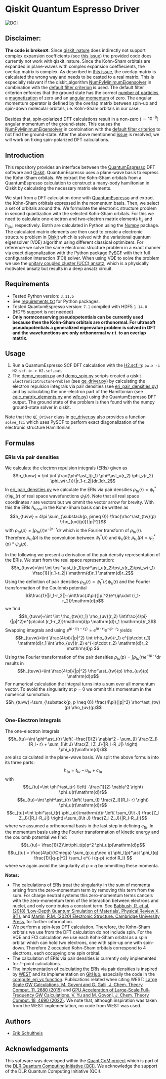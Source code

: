 # Qiskit Quantum Espresso Driver
[![DOI](https://zenodo.org/badge/742501230.svg)](https://zenodo.org/doi/10.5281/zenodo.10513424)

## Disclaimer:
**The code is broken**:x:. Since [qiskit_nature](https://qiskit-community.github.io/qiskit-nature/) does indirectly not support complex expansion coefficients (see [this issue](https://github.com/qiskit-community/qiskit-nature/issues/1351)) the provided code does currently not work with qiskit_nature. Since the Kohn-Sham orbitals are expanded in plane-waves with complex expansion coeffiecients, the overlap matrix is complex. As described in [this issue](https://github.com/qiskit-community/qiskit-nature/issues/1351), the overlap matrix is calculated the wrong way and needs to be casted to a real matrix. This is especially relavant if the qiskit_algorithm [NumPyMinimumEigensolver](https://qiskit-community.github.io/qiskit-algorithms/stubs/qiskit_algorithms.NumPyMinimumEigensolver.html) in combination with the [default filter criterion](https://qiskit-community.github.io/qiskit-nature/stubs/qiskit_nature.second_q.problems.ElectronicStructureProblem.html#qiskit_nature.second_q.problems.ElectronicStructureProblem.get_default_filter_criterion) is used. The default filter criterion enforces that the ground state has the correct [number of particles](https://qiskit-community.github.io/qiskit-nature/stubs/qiskit_nature.second_q.properties.ParticleNumber.html#particlenumber), a [magnetization](https://qiskit-community.github.io/qiskit-nature/stubs/qiskit_nature.second_q.properties.Magnetization.html#magnetization) of zero and an [angular momentum](https://qiskit-community.github.io/qiskit-nature/stubs/qiskit_nature.second_q.properties.AngularMomentum.html#angularmomentum) of zero. The angular momentum operator is defined by the overlap matrix between spin-up and spin-down molecular orbitals, i.e. Kohn-Sham orbitals in our case.

Besides that, spin-polarized DFT calculations result in a non-zero ($\sim10^{-8}$) angular momentum of the ground-state. This causes the [NumPyMinimumEigensolver](https://qiskit-community.github.io/qiskit-algorithms/stubs/qiskit_algorithms.NumPyMinimumEigensolver.html) in combination with the [default filter criterion](https://qiskit-community.github.io/qiskit-nature/stubs/qiskit_nature.second_q.problems.ElectronicStructureProblem.html#qiskit_nature.second_q.problems.ElectronicStructureProblem.get_default_filter_criterion) to not find the ground-state. After the above mentionend [issue](https://github.com/qiskit-community/qiskit-nature/issues/1351) is resolved, we will work on fixing spin-polarized DFT calculations.

## Introduction
This repository provides an interface between the [QuantumEspresso](https://www.quantum-espresso.org/) DFT software and [Qiskit](https://www.ibm.com/quantum/qiskit). QuantumEspresso uses a plane-wave basis to express the Kohn-Sham orbitals. We extract the Kohn-Sham orbitals from a QuantumEspresso calculation to construct a many-body hamiltonian in Qiskit by calculating the necessary matrix elements.

We start from a DFT calculation done with [QuantumEspresso](https://www.quantum-espresso.org/) and extract the Kohn-Sham orbitals expressed in the momentum basis. Then, we select a set of orbitals around the. We formulate the electronic structure problem in second quantization with the selected Kohn-Sham orbitals. For this we need to calculate one-electron and two-electron matrix elements $h_{ij}$ and $h_{ijkl}$, respectively. Botrh are calculated in Python using the [Numpy](https://numpy.org/) package. The calculated matrix elements are then used to create a electronic structure problem in [Qiskit](https://www.ibm.com/quantum/qiskit) which is solved with the variational quantum eigensolver (VQE) algorithm using different classical optimizers. For reference we solve the same electronic structure problem in a exact manner via exact diagonalization with the Python package [PySCF](https://pyscf.org/) with their full configuration interaction (FCI) solver. When using VQE to solve the problem we use the [unitary coupled cluster (UCC) ansatz](https://qiskit.org/ecosystem/nature/stubs/qiskit_nature.second_q.circuit.library.UCCSD.html), which is a physically motivated ansatz but results in a deep ansatz circuit.

## Requirements
- Tested Python version: `3.11.5`
- See [requirements.txt](requirements.txt) for Python packages.
- Tested QuantumEspresso version: `7.1` compiled with HDF5 `1.14.0` (HDF5 support is not needed)
- **Only normconserving pseudopotentials can be currently used because then the Kohn-Sham orbitals are orthonormal. For ultrasoft pseudopotentials a generalized eigenvalue problem is solved in DFT and the wavefunctions are only orthonormal w.r.t. to an overlap matrix.**

## Usage
1. Run a QuantumEspresso SCF DFT calculation with the [H2.scf.in](qe_files/H2.scf.in): `pw.x -i H2.scf.in > H2.scf.out`.
2. The [demo_nospin.py](demo_nospin.py) and [demo_spin.py](demo_spin.py) scripts created a qiskit `ElectronicStructureProblem` (see [qe_driver.py](qiskit_nature_qe/qe_driver.py)) by calculating the electron repulsion integrals via pair densities (see [eri_pair_densities.py](qiskit_nature_qe/eri_pair_densities.py)) and by calculating the one-electron part of the Hamiltonian (see [calc_matrix_elements.py](qiskit_nature_qe/calc_matrix_elements.py) and [wfc.py](qiskit_nature_qe/wfc.py)) using the QuantumEspresso DFT output. The ground state of the problem is then found with the numpy ground-state solver in qiskit.

Note that the `QE_Driver` class in [qe_driver.py](qiskit_nature_qe/qe_driver.py) also provides a function `solve_fci` which uses PySCF to perform exact diagonalization of the electronic structure Hamiltonian.

## Formulas
### ERIs via pair densities
We calculate the electron repulsion integrals (ERIs) given as
$$h_{tuvw} = \int \int \frac{\phi^\ast_t(r_1)  \phi^\ast_u(r_2) \phi_v(r_2)  \phi_w(r_1)}{|r_1-r_2|}dr_1dr_2$$
In [eri_pair_densities.py](eri_pair_densities.py) we calculate the ERIs via pair densities $\rho_{tu}(r)=\psi^\ast_t(r)\psi_u(r)$ of real space wavefunctions $\psi_t(r)$. Note that all real space coordinates $r$ are vectors but we ommit the vector arrow for brevity. With this the ERIs $h_{tuvw}$ in the Kohn-Sham basis can be written as
$$h_{tuvw} = 4\pi \sum_{\substack{p, p\neq 0}} \frac{\rho^\ast_{tw}(p) \rho_{uv}(p)}{|p|^2}$$
with $\rho_{tu}(p)=\int\rho_{tu}(r) e^{-ip\cdot r}\mathrm{d}r$ which is the Fourier transform of $\rho_{tu}(r)$. Therefore $\rho_{tu}(p)$ is the convolution between $\psi^\ast_t(p)$ and $\psi_u(p)$: $\rho_{tu}(p)=\psi^\ast_t(p)*\psi_u(p)$.

In  the following we present a derivation of the pair density representation of the ERIs. We start from the real space representation:
$$h_{tuvw}=\int \int \psi^\ast_t(r_1)\psi^\ast_u(r_2)\psi_v(r_2)\psi_w(r_1) \frac{1}{|r_1-r_2|} \mathrm{d}r_1 \mathrm{d}r_2$$
Using the definition of pair densities $\rho_{tu}(r)=\psi^\ast_t(r)\psi_u(r)$ and the Fourier transformation of the Coulomb potential
$$\frac{1}{|r_1-r_2|}=\int\frac{4\pi}{|p|^2}e^{ip\cdot (r_1-r_2)}\mathrm{d}p$$
we find
$$h_{tuvw}=\int \int \rho_{tw}(r_1) \rho_{uv}(r_2) \int\frac{4\pi}{|p|^2}e^{ip\cdot (r_1-r_2)}\mathrm{d}p \mathrm{d}r_1 \mathrm{d}r_2$$
Swapping integrals and using $e^{ip\cdot (r_1-r_2)}=e^{ip\cdot r_1}e^{-ip\cdot r_2}$ yields
$$h_{tuvw}=\int \frac{4\pi}{|p|^2} \int \rho_{tw}(r_1) e^{ip\cdot r_1} \mathrm{d}r_1 \int  \rho_{uv}(r_2) e^{-ip\cdot r_2} \mathrm{d}r_2 \mathrm{d}p $$
Using the Fourier transformation of the pair densities $\rho_{tu}(p)=\int\rho_{tu}(r) e^{-ip\cdot r}\mathrm{d}r$ results in
$$h_{tuvw}=\int \frac{4\pi}{|p|^2} \rho^\ast_{tw}(p) \rho_{uv}(p) \mathrm{d}p$$
For numerical calculation the integral turns into a sum over all momentum vector. To avoid the singularity at $p=0$ we ommit this momentum in the numerical summation:
$$h_{tuvw}=\sum_{\substack{p, p \neq 0}} \frac{4\pi}{|p|^2} \rho^\ast_{tw}(p) \rho_{uv}(p)$$

### One-Electron Integrals
The one-electron integrals
$$h_{tu}=\int \phi^\ast_t(r) \left( -\frac{1}{2} \nabla^2 - \sum_{I} \frac{Z_I}{R_I- r} + \sum_{I\lt J} \frac{Z_I Z_J}{|R_I-R_J|} \right) \phi_u(r)\mathrm{d}r$$
are also calculated in the plane-wave basis. We split the above formula into its three parts:
$$h_{tu}=t_{tu} - u_{tu} +c_{tu}$$
with
$$t_{tu}=\int \phi^\ast_t(r) \left(  -\frac{1}{2} \nabla^2 \right) \phi_u(r)\mathrm{d}r$$
$$u_{tu}=\int \phi^\ast_t(r) \left( \sum_{I} \frac{Z_I}{R_I- r} \right) \phi_u(r)\mathrm{d}r$$
$$c_{tu}=\int \phi^\ast_t(r)  \phi_u(r)\mathrm{d}r \left(  \sum_{I\lt J} \frac{Z_I Z_J}{|R_I-R_J|} \right)=\sum_{I\lt J} \frac{Z_I Z_J}{|R_I-R_J|}$$
where we assumed a orthonormal basis in the last step in defining $c_{tu}$.
In the momentum basis using the Fourier transformation of kinetic energy and the coulomb potential we find:
$$t_{tu}= \frac{1}{2}\int\phi_t(p)p^2 \phi_u(p)\mathrm{d}p$$
$$u_{tu} = \frac{4\pi}{\Omega} \sum_{p,q,p\neq q} \phi_t(p)^\ast \phi_t(q) \frac{1}{|q-p|^2} \sum_I   e^{-i (q-p) \cdot R_I} $$
where we again avoid the singularity at $p=q$ by ommitting these momenta.


**Notes:**
- The calculations of ERIs treat the singularity in the sum of momenta arising from the zero-momentum term by removing this term from the sum. For charge neutral systems this zero-momentum terms cancels with the zero-momentum term of the interaction between electrons and nuclei, and only contributes a constant term. See [Babbush, R. et al. (2018) ‘Low-Depth Quantum Simulation of Materials’, Physical Review X, 8(1).](https://doi.org/10.1103/PhysRevX.8.011044) and [Martin, R.M. (2020) Electronic Structure. Cambridge University Press.](https://doi.org/10.1017/9781108555586) for further information.
- We perform a spin-less DFT calculation. Therefore, the Kohn-Sham orbitals we use from the DFT calculation do not include spin. For the VQE and FCI calculation we use each Kohn-Sham orbital as a spin orbital which can hold two electrons, one with spin-up one with spin-down. Therefore 2 occupied Kohn-Sham orbitals correspond to 4 electrons, each occupying one spin orbital.
- The calculation of ERIs via pair densities is currently only implemented for $\Gamma$-point calculations.
- The implementation of calculating the ERIs via pair densities is inspired by [WEST](https://west-code.org/) and its implementation on [GitHub](https://github.com/west-code-development/West), especially the code in the [compute_eri_vc function](https://github.com/west-code-development/West/blob/master/Wfreq/solve_eri.f90#L327). Publications related when citing WEST: [Large Scale GW Calculations, M. Govoni and G. Galli, J. Chem. Theory Comput. 11, 2680 (2015)](https://pubs.acs.org/doi/10.1021/ct500958p) and [GPU Acceleration of Large-Scale Full-Frequency GW Calculations, V. Yu and M. Govoni, J. Chem. Theory Comput. 18, 4690 (2022)](https://pubs.acs.org/doi/10.1021/acs.jctc.2c00241). We note that, although inspiration was taken from the WEST implementation, no code from WEST was used.

## Authors
- [Erik Schultheis](mailto:erik.schultheis@dlr.de)

## Acknowledgements
This software was developed within the [QuantiCoM project](https://qci.dlr.de/quanticom/) which is part of the [DLR Quantum Computing Initiative (QCI)](https://qci.dlr.de/). We acknowledge the support of the DLR Quantum Computing Initiative (QCI).
